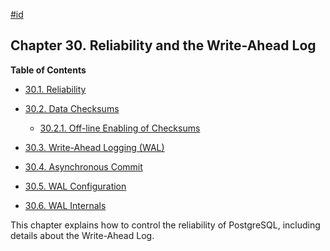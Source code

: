 [#id](#WAL)

## Chapter 30. Reliability and the Write-Ahead Log

**Table of Contents**

- [30.1. Reliability](wal-reliability)
- [30.2. Data Checksums](checksums)

  - [30.2.1. Off-line Enabling of Checksums](checksums#CHECKSUMS-OFFLINE-ENABLE-DISABLE)

- [30.3. Write-Ahead Logging (WAL)](wal-intro)
- [30.4. Asynchronous Commit](wal-async-commit)
- [30.5. WAL Configuration](wal-configuration)
- [30.6. WAL Internals](wal-internals)

This chapter explains how to control the reliability of PostgreSQL, including details about the Write-Ahead Log.
